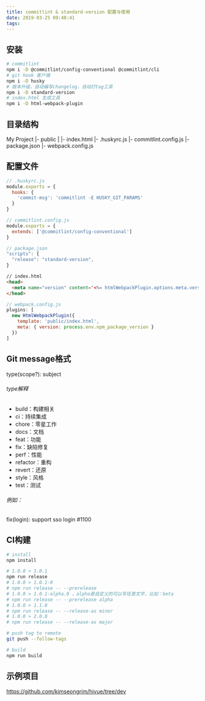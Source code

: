 ```yaml
---
title: commitlint & standard-version 配置与使用
date: 2019-03-25 09:48:41
tags:
---
```


安装
---

```bash
# commitlint
npm i -D @commitlint/config-conventional @commitlint/cli
# git hook 客户端
npm i -D husky
# 版本升级，自动编写changelog，自动打tag工具
npm i -D standard-version
# index.html 生成工具
npm i -D html-webpack-plugin
```

目录结构
------

My Project
|- public
| |- index.html
|- .huskyrc.js
|- commitlint.config.js
|- package.json
|- webpack.config.js

配置文件
------

```javascript
// .huskyrc.js
module.exports = {
  hooks: {
    'commit-msg': 'commitlint -E HUSKY_GIT_PARAMS'
  }
}
```

```javascript
// commitlint.config.js
module.exports = {
  extends: ['@commitlint/config-conventional']
}
```

```javascript
// package.json
"scripts": {
  "release": "standard-version",
}
```

```html
// index.html
<head>
  <meta name="version" content="<%= htmlWebpackPlugin.options.meta.version %>">
</head>
```

```javascript
// webpack.config.js
plugins: [
  new HtmlWebpackPlugin({
    template: 'public/index.html',
    meta: { version: process.env.npm_package_version }
  })
]
```

Git message格式
--------------

type(scope?): subject

###### type解释
* build：构建相关
* ci：持续集成
* chore：零星工作
* docs：文档
* feat：功能
* fix：缺陷修复
* perf：性能
* refactor：重构
* revert：还原
* style：风格
* test：测试

###### 例如： 
fix(login): support sso login #1100

CI构建
-----

```bash
# install
npm install

# 1.0.0 > 1.0.1
npm run release
# 1.0.0 > 1.0.1-0
# npm run release -- --prerelease
# 1.0.0 > 1.0.1-alpha.0 ，alpha是自定义的可以写任意文字，比如：beta
# npm run release -- --prerelease alpha
# 1.0.0 > 1.1.0
# npm run release -- --release-as minor
# 1.0.0 > 2.0.0
# npm run release -- --release-as major

# push tag to remote
git push --follow-tags

# build
npm run build
```

示例项目
------
https://github.com/kimseongrim/hivue/tree/dev

